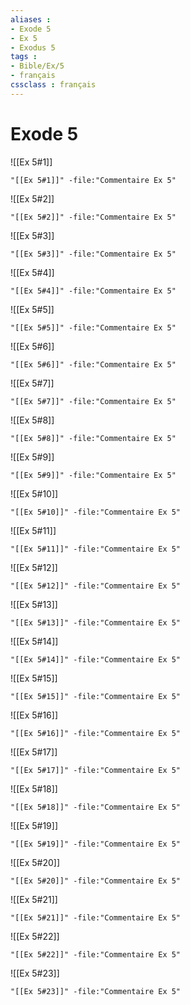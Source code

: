 ```yaml
---
aliases : 
- Exode 5
- Ex 5
- Exodus 5
tags : 
- Bible/Ex/5
- français
cssclass : français
---
```


# Exode 5

![[Ex 5#1]]

```query
"[[Ex 5#1]]" -file:"Commentaire Ex 5"
```

![[Ex 5#2]]

```query
"[[Ex 5#2]]" -file:"Commentaire Ex 5"
```

![[Ex 5#3]]

```query
"[[Ex 5#3]]" -file:"Commentaire Ex 5"
```

![[Ex 5#4]]

```query
"[[Ex 5#4]]" -file:"Commentaire Ex 5"
```

![[Ex 5#5]]

```query
"[[Ex 5#5]]" -file:"Commentaire Ex 5"
```

![[Ex 5#6]]

```query
"[[Ex 5#6]]" -file:"Commentaire Ex 5"
```

![[Ex 5#7]]

```query
"[[Ex 5#7]]" -file:"Commentaire Ex 5"
```

![[Ex 5#8]]

```query
"[[Ex 5#8]]" -file:"Commentaire Ex 5"
```

![[Ex 5#9]]

```query
"[[Ex 5#9]]" -file:"Commentaire Ex 5"
```

![[Ex 5#10]]

```query
"[[Ex 5#10]]" -file:"Commentaire Ex 5"
```

![[Ex 5#11]]

```query
"[[Ex 5#11]]" -file:"Commentaire Ex 5"
```

![[Ex 5#12]]

```query
"[[Ex 5#12]]" -file:"Commentaire Ex 5"
```

![[Ex 5#13]]

```query
"[[Ex 5#13]]" -file:"Commentaire Ex 5"
```

![[Ex 5#14]]

```query
"[[Ex 5#14]]" -file:"Commentaire Ex 5"
```

![[Ex 5#15]]

```query
"[[Ex 5#15]]" -file:"Commentaire Ex 5"
```

![[Ex 5#16]]

```query
"[[Ex 5#16]]" -file:"Commentaire Ex 5"
```

![[Ex 5#17]]

```query
"[[Ex 5#17]]" -file:"Commentaire Ex 5"
```

![[Ex 5#18]]

```query
"[[Ex 5#18]]" -file:"Commentaire Ex 5"
```

![[Ex 5#19]]

```query
"[[Ex 5#19]]" -file:"Commentaire Ex 5"
```

![[Ex 5#20]]

```query
"[[Ex 5#20]]" -file:"Commentaire Ex 5"
```

![[Ex 5#21]]

```query
"[[Ex 5#21]]" -file:"Commentaire Ex 5"
```

![[Ex 5#22]]

```query
"[[Ex 5#22]]" -file:"Commentaire Ex 5"
```

![[Ex 5#23]]

```query
"[[Ex 5#23]]" -file:"Commentaire Ex 5"
```

